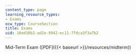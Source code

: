 ```yaml
---
content_type: page
learning_resource_types:
- Exams
ocw_type: CourseSection
title: Exams
uid: 16ed10b2-ad2e-9942-ec11-7fdca3f3a7b2
---
```


Mid-Term Exam ([PDF]({{< baseurl >}}/resources/midterm))
